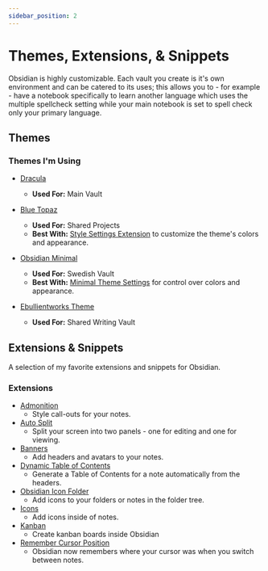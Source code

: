 ```yaml
---
sidebar_position: 2
---
```


# Themes, Extensions, & Snippets
Obsidian is highly customizable. Each vault you create is it's own environment and can be catered to its uses; this allows you to - for example - have a notebook specifically to learn another language which uses the multiple spellcheck setting while your main notebook is set to spell check only your primary language.

## Themes
### Themes I'm Using
- [Dracula](https://github.com/dracula/obsidian)
    - **Used For:** Main Vault
- [Blue Topaz](https://forum.obsidian.md/t/theme-blue-topaz-v5-5-updated-20211218-for-v0-13-12-and-mobile-v1-0-5/6425)
    - **Used For:** Shared Projects
    - **Best With:** [Style Settings Extension](https://github.com/mgmeyers/obsidian-style-settings) to customize the theme's colors and appearance.

- [Obsidian Minimal](https://github.com/kepano/obsidian-minimal)
    - **Used For:** Swedish Vault
    - **Best With:** [Minimal Theme Settings](https://github.com/kepano/obsidian-minimal-settings) for control over colors and appearance.

- [Ebullientworks Theme](https://github.com/ebullient/obsidian-theme-ebullientworks)
    - **Used For:** Shared Writing Vault

## Extensions & Snippets
A selection of my favorite extensions and snippets for Obsidian.

### Extensions
- [Admonition](https://github.com/valentine195/obsidian-admonition)
    - Style call-outs for your notes.
- [Auto Split](https://github.com/jsartelle/obsidian-auto-split)
    - Split your screen into two panels - one for editing and one for viewing.
- [Banners](https://github.com/noatpad/obsidian-banners)
    - Add headers and avatars to your notes.
- [Dynamic Table of Contents](https://github.com/aidurber/obsidian-plugin-dynamic-toc)
    - Generate a Table of Contents for a note automatically from the headers.
- [Obsidian Icon Folder](https://github.com/FlorianWoelki/obsidian-icon-folder)
    - Add icons to your folders or notes in the folder tree.
- [Icons](https://github.com/visini/obsidian-icons-plugin)
    - Add icons inside of notes.
- [Kanban](https://github.com/mgmeyers/obsidian-kanban)
    - Create kanban boards inside Obsidian
- [Remember Cursor Position](https://github.com/dy-sh/obsidian-remember-cursor-position)
    - Obsidian now remembers where your cursor was when you switch between notes.